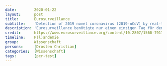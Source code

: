 ```yaml
---
date:        2020-01-22
layout:      post
title:       Eurosurveillance
subtitle:    'Detection of 2019 novel coronavirus (2019-nCoV) by real-time RT-PCR'
description: 'Eurosurveillance benötigte nur einen einzigen Tag für den Peer-Review-Prozess und publizierte das eilends zusammengeschriebene Dokument.'
credit:      https://www.eurosurveillance.org/content/10.2807/1560-7917.ES.2020.25.3.2000045
timeline:    P(l)andemie
group:       Wissenschaft
persons:     [Drosten Christian]
categories:  [Wissenschaft]
tags:        [pcr-test]
---
```

